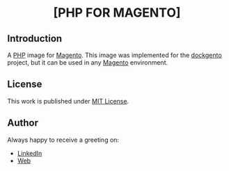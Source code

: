<div align=center>

# [PHP FOR MAGENTO]

</div>

## Introduction

A [PHP](https://www.php.net/) image for [Magento](https://business.adobe.com/products/magento/magento-commerce.html). This image was implemented for the [dockgento](https://github.com/d3p1/dockgento) project, but it can be used in any [Magento](https://business.adobe.com/products/magento/magento-commerce.html) environment.

## License

This work is published under [MIT License](https://github.com/d3p1/dockgento/LICENSE).

## Author

Always happy to receive a greeting on:

- [LinkedIn](https://www.linkedin.com/in/cristian-marcelo-de-picciotto/)
- [Web](https://d3p1.dev/)